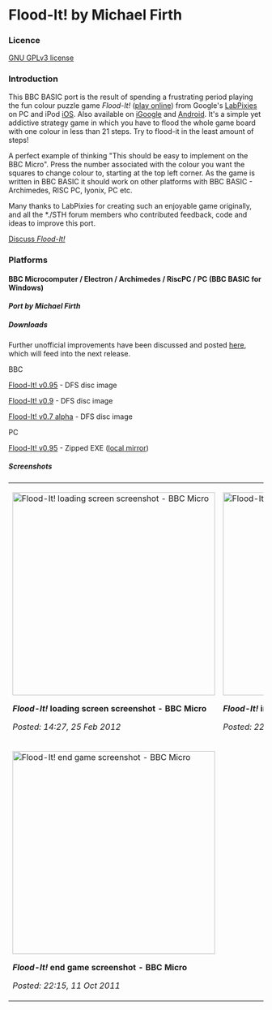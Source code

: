 # Flood-It! by Michael Firth

### Licence

[GNU GPLv3 license](http://en.wikipedia.org/wiki/GNU_General_Public_License)

### Introduction

This BBC BASIC port is the result of spending a frustrating period playing the fun colour puzzle game _Flood-It!_ ([play online](http://cdn.labpixies.com/campaigns/flood/flood.html)) from Google's [LabPixies](http://www.labpixies.com/) on PC and iPod [iOS](http://www.labpixies.com/iphone/). Also available on [iGoogle](http://www.google.com/ig/directory?q=labpixies) and [Android](http://www.labpixies.com/android?id=10). It's a simple yet addictive strategy game in which you have to flood the whole game board with one colour in less than 21 steps. Try to flood-it in the least amount of steps!

A perfect example of thinking "This should be easy to implement on the BBC Micro". Press the number associated with the colour you want the squares to change colour to, starting at the top left corner. As the game is written in BBC BASIC it should work on other platforms with BBC BASIC - Archimedes, RISC PC, Iyonix, PC etc.

Many thanks to LabPixies for creating such an enjoyable game originally, and all the \*./STH forum members who contributed feedback, code and ideas to improve this port.

[Discuss _Flood-It!_](http://www.retrosoftware.co.uk/forum/viewforum.php?f=85)

### Platforms

#### BBC Microcomputer / Electron / Archimedes / RiscPC / PC (BBC BASIC for Windows)

**_Port by Michael Firth_**

##### Downloads

Further unofficial improvements have been discussed and posted [here](http://stardot.org.uk/forums/viewtopic.php?f=1&t=3849), which will feed into the next release.

BBC

[Flood-It! v0.95](../../retrosoftwarecouk_wiki-20160918-wikidump/images/Flood-it-v095.zip "wikilink") - DFS disc image

[Flood-It! v0.9](../../retrosoftwarecouk_wiki-20160918-wikidump/images/Flood-it-v09.zip "wikilink") - DFS disc image

[Flood-It! v0.7 alpha](../../retrosoftwarecouk_wiki-20160918-wikidump/images/Flood-it.zip "wikilink") - DFS disc image

PC

[Flood-It! v0.95](http://firths.org/bbc/FloodItM2.zip) - Zipped EXE ([local mirror](Media:Flood-it-v095-PC.zip "wikilink"))

##### Screenshots

<table>

<tbody>

<tr class="odd">

<td><p><img src="Flood-It!-loadingscreen.png" title="fig:Flood-It! loading screen screenshot - BBC Micro" alt="Flood-It! loading screen screenshot - BBC Micro" width="400" /><br />

<strong><em>Flood-It!</em> loading screen screenshot - BBC Micro</strong><br />

<em>Posted: 14:27, 25 Feb 2012</em></p></td>

<td><p><img src="Flood-It!.png" title="fig:Flood-It! in-game screenshot - BBC Micro" alt="Flood-It! in-game screenshot - BBC Micro" width="400" /><br />

<strong><em>Flood-It!</em> in-game screenshot - BBC Micro</strong><br />

<em>Posted: 22:14, 11 Oct 2011</em></p></td>

</tr>

<tr class="even">

<td><p><img src="Flood-It!_endgame.png" title="fig:Flood-It! end game screenshot - BBC Micro" alt="Flood-It! end game screenshot - BBC Micro" width="400" /><br />

<strong><em>Flood-It!</em> end game screenshot - BBC Micro</strong><br />

<em>Posted: 22:15, 11 Oct 2011</em></p></td>

</tr>

</tbody>

</table>
